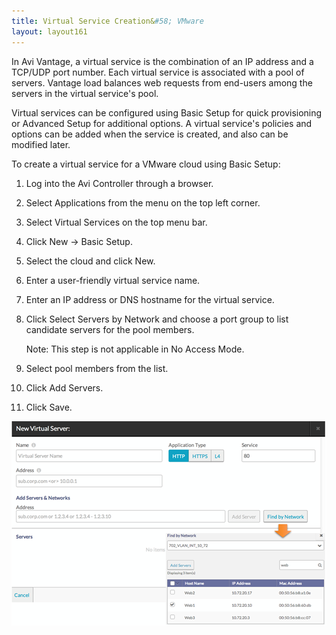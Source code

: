 ```yaml
---
title: Virtual Service Creation&#58; VMware
layout: layout161
---
```

In Avi Vantage, a virtual service is the combination of an IP address and a TCP/UDP port number. Each virtual service is associated with a pool of servers. Vantage load balances web requests from end-users among the servers in the virtual service's pool.

Virtual services can be configured using Basic Setup for quick provisioning or Advanced Setup for additional options. A virtual service's policies and options can be added when the service is created, and also can be modified later.

To create a virtual service for a VMware cloud using Basic Setup:
<ol> 
 <li> <p>Log into the Avi Controller through a browser.</p> </li> 
 <li> <p>Select Applications from the menu on the top left corner.</p> </li> 
 <li> <p>Select Virtual Services on the top menu bar.</p> </li> 
 <li> <p>Click New -&gt; Basic Setup.</p> </li> 
 <li> <p>Select the cloud and click New.</p> </li> 
 <li> <p>Enter a user-friendly virtual service name.</p> </li> 
 <li> <p>Enter an IP address or DNS hostname for the virtual service.</p> </li> 
 <li> <p>Click Select Servers by Network and choose a port group to list candidate servers for the pool members.</p> <p>Note: This step is not applicable in No Access Mode.</p> </li> 
 <li> <p>Select pool members from the list.</p> </li> 
 <li> <p>Click Add Servers.</p> </li> 
 <li> <p>Click Save.</p> </li> 
</ol> 

<a href="img/vmware-create-vs.png"><img src="img/vmware-create-vs.png" alt="vmware-create-vs" width="504" height="327" class="alignnone size-full wp-image-3901"></a>

